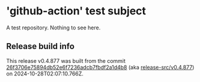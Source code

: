 # 'github-action' test subject

A test repository. Nothing to see here.


## Release build info

This release v0.4.877 was built from the commit [26f3706e75894db52e6f7236adcb7fbdf2a1d4b8](https://github.com/kattecon/gh-release-test-ga/tree/26f3706e75894db52e6f7236adcb7fbdf2a1d4b8) (aka [release-src/v0.4.877](https://github.com/kattecon/gh-release-test-ga/tree/release-src/v0.4.877)) on 2024-10-28T02:07:10.766Z.
        